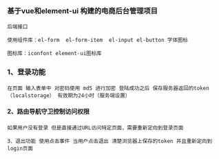 ### 基于vue和element-ui 构建的电商后台管理项目
    后端接口 

    使用组件库：el-form  el-form-item  el-input el-button 字体图标

    图标库：iconfont element-ui图标库
### 1、登录功能
    在页面 输入表单中 对密码使用 md5 进行加密 登陆成功之后 保存服务器返回的token（localstorage） 有效期为24小时（服务端设置）

 #### 2、路由导航守卫控制访问权限
    如果用户没有登录 但是直接通过URL访问特定页面，需要重新定向到登录页面
    
    3、退出功能 使用点击事件 当用户点击退出 清楚浏览器上保存的token 并且重新定向到login页面

    